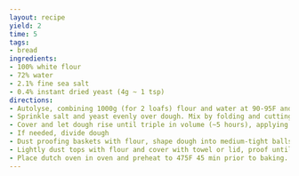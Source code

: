 ```yaml
---
layout: recipe
yield: 2
time: 5
tags:
- bread
ingredients:
- 100% white flour
- 72% water
- 2.1% fine sea salt
- 0.4% instant dried yeast (4g ~ 1 tsp)
directions:
- Autolyse, combining 1000g (for 2 loafs) flour and water at 90-95F and mixing. Then cover and let rest for 20-30 minutes
- Sprinkle salt and yeast evenly over dough. Mix by folding and cutting. Let rest for a couple minutes, then fold until dough tightens
- Cover and let dough rise until triple in volume (~5 hours), applying two folds during first 1.5 hours
- If needed, divide dough
- Dust proofing baskets with flour, shape dough into medium-tight balls and place seam side down in baskets
- Lightly dust tops with flour and cover with towel or lid, proof until ready to bake (~1.5 hours), check using finger-dent test
- Place dutch oven in oven and preheat to 475F 45 min prior to baking. Bake 30 min with lid on and then 15 min with lid off (to desired crust color). Bake loaf seam side up
---
```


